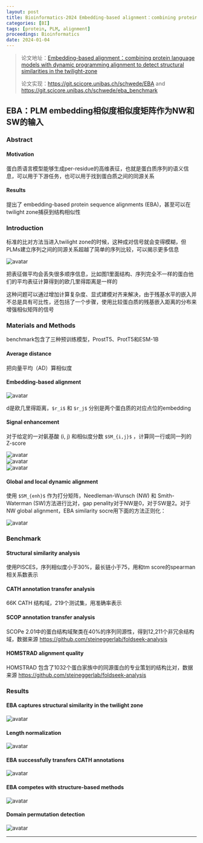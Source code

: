 ```yaml
---
layout: post
title: Bioinformatics-2024 Embedding-based alignment：combining protein language models with dynamic programming alignment to detect structural similarities in the twilight-zone
categories: [BI]
tags: [protein, PLM, alignment]
proceedings: Bioinformatics
date: 2024-01-04
---
```


> 论文地址：[Embedding-based alignment：combining protein language models with dynamic programming alignment to detect structural similarities in the twilight-zone](https://academic.oup.com/bioinformatics/article/doi/10.1093/bioinformatics/btad786/7510842)
>
> 论文实现：<https://git.scicore.unibas.ch/schwede/EBA> and <https://git.scicore.unibas.ch/schwede/eba_benchmark>

## EBA：PLM embedding相似度相似度矩阵作为NW和SW的输入

### Abstract

#### Motivation

蛋白质语言模型能够生成per-residue的高维表征，也就是蛋白质序列的语义信息，可以用于下游任务，也可以用于找到蛋白质之间的同源关系

#### Results

提出了 embedding-based protein sequence alignments (EBA)，甚至可以在twilight zone捕获到结构相似性

### Introduction

标准的比对方法当进入twilight zone的时候，这种成对信号就会变得模糊，但PLMs建立序列之间的同源关系超越了简单的序列比较，可以揭示更多信息

<div style><img src="https://blog-img-1259433191.cos.ap-shanghai.myqcloud.com/EBA/fig1.png" alt="avatar" style /></div>

把表征做平均会丢失很多顺序信息，比如图1里面结构、序列完全不一样的蛋白他们的平均表征计算得到的欧几里得距离是一样的

这种问题可以通过增加计算复杂度、显式建模对齐来解决，由于残基水平的嵌入并不总是具有可比性，还包括了一个步骤，使用比较蛋白质的残基嵌入距离的分布来增强相似矩阵的信号

### Materials and Methods

benchmark包含了三种预训练模型，ProstT5、ProtT5和ESM-1B

#### Average distance

把向量平均（AD）算相似度

#### Embedding-based alignment

<div style><img src="https://blog-img-1259433191.cos.ap-shanghai.myqcloud.com/EBA/frm1.png" alt="avatar" style /></div>

d是欧几里得距离，`$r_i$` 和 `$r_j$` 分别是两个蛋白质的对应点位的embedding

#### Signal enhancement

对于给定的一对氨基酸 (i, j) 和相似度分数 `$SM_{i,j}$` ，计算同一行或同一列的Z-score

<div style><img src="https://blog-img-1259433191.cos.ap-shanghai.myqcloud.com/EBA/frm2-frm3.png" alt="avatar" style /></div>

<div style><img src="https://blog-img-1259433191.cos.ap-shanghai.myqcloud.com/EBA/frm4.png" alt="avatar" style /></div>

<div style><img src="https://blog-img-1259433191.cos.ap-shanghai.myqcloud.com/EBA/frm5.png" alt="avatar" style /></div>

#### Global and local dynamic alignment

使用 `$SM_{enh}$` 作为打分矩阵，Needleman-Wunsch (NW) 和 Smith-Waterman (SW)方法进行比对，gap penality对于NW是0，对于SW是2。对于NW global alignment，EBA similarity socre用下面的方法正则化：

<div style><img src="https://blog-img-1259433191.cos.ap-shanghai.myqcloud.com/EBA/frm6.png" alt="avatar" style /></div>

### Benchmark

#### Structural similarity analysis

使用PISCES，序列相似度小于30%，最长链小于75，用和tm score的spearman相关系数表示

#### CATH annotation transfer analysis

66K CATH 结构域，219个测试集，用准确率表示

#### SCOP annotation transfer analysis

SCOPe 2.01中的蛋白结构域聚类在40%的序列同源性，得到12,211个非冗余结构域，数据来源 <https://github.com/steineggerlab/foldseek-analysis>

#### HOMSTRAD alignment quality

HOMSTRAD 包含了1032个蛋白家族中的同源蛋白的专业策划的结构比对，数据来源 <https://github.com/steineggerlab/foldseek-analysis>

### Results

#### EBA captures structural similarity in the twilight zone

<div style><img src="https://blog-img-1259433191.cos.ap-shanghai.myqcloud.com/EBA/tab1.png" alt="avatar" style /></div>

#### Length normalization

<div style><img src="https://blog-img-1259433191.cos.ap-shanghai.myqcloud.com/EBA/fig2.png" alt="avatar" style /></div>

#### EBA successfully transfers CATH annotations

<div style><img src="https://blog-img-1259433191.cos.ap-shanghai.myqcloud.com/EBA/tab2.png" alt="avatar" style /></div>

#### EBA competes with structure-based methods

<div style><img src="https://blog-img-1259433191.cos.ap-shanghai.myqcloud.com/EBA/fig3.png" alt="avatar" style /></div>

#### Domain permutation detection

<div style><img src="https://blog-img-1259433191.cos.ap-shanghai.myqcloud.com/EBA/fig4.png" alt="avatar" style /></div>

<hr align="left" color="#987cb9" size="1">


